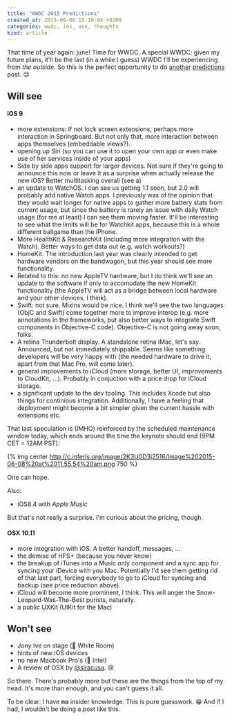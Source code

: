 ```yaml
---
title: "WWDC 2015 Predictions"
created_at: 2015-06-08 10:10:04 +0200
categories: wwdc, ios, osx, thoughts
kind: article
---
```


That time of year again: june! Time for WWDC. A special WWDC: given my future plans, it'll be the last (in a while I guess) WWDC I'll be experiencing from *the outside*. So this is the perfect opportunity to do [another](/blog/2013/06/08/wwdc-predictions/) [predictions](/blog/2014/05/29/wwdc-14/) post. 😉

## Will see

#### iOS 9

* more extensions: If not lock screen extensions, perhaps more interaction in Springboard. But not only that, more interaction between apps themselves (embeddable views?).
* opening up Siri (so you can use it to open your own app or even make use of her services inside of your apps)
* Side by side apps support for larger devices. Not sure if they're going to announce this now or leave it as a surprise when actually release the new iOS? Better multitasking overall (see a)
* an update to WatchOS. I can see us getting 1.1 soon, but 2.0 will probably add native Watch apps. I previously was of the opinion that they would wait longer for native apps to gather more battery stats from current usage, but since the battery is rarely an issue with daily Watch usage (for me at least) I can see them moving faster. It'll be interesting to see what the limits will be for Watchkit apps, because this is a whole different ballgame than the iPhone.
* More HealthKit & ResearchKit (including more integration with the Watch). Better ways to get data out (e.g. watch workouts?)
* HomeKit. The introduction last year was clearly intended to get hardware vendors on the bandwagon, but this year should see more functionality.
* Related to this: no new AppleTV hardware, but I do think we'll see an update to the software if only to accomodate the new HomeKit functionality (the AppleTV will act as a bridge between local hardware and your other devices, I think).
* Swift: not sure. Mixins would be nice. I think we'll see the two languages (ObjC and Swift) come together more to improve interop (e.g. more annotations in the frameworks, but also better ways to integrate Swift components in Objective-C code). Objective-C is not going away soon, folks.
* A retina Thunderbolt display. A standalone retina iMac, let's say. Announced, but not immediately shippable. Seems like something developers will be very happy with (the needed hardware to drive it, apart from that Mac Pro, will come later).
* general improvements to iCloud (more storage, better UI, improvements to CloudKit, ...). Probably in conjuction with a price drop for iCloud storage.
* a significant update to the dev tooling. This includes Xcode but also things for continious integration. Additionally, I have a feeling that deployment might become a bit simpler given the current hassle with extensions etc.

That last speculation is (IMHO) reinforced by the scheduled maintenance window today, which ends around the time the keynote should end (9PM CET = 12AM PST):

{% img center http://c.inferis.org/image/2K3U0D3j2516/Image%202015-06-08%20at%2011.55.54%20am.png 750 %}

One can hope.

Also:

* iOS8.4 with *Apple Music*

But that's not really a surprise. I'm curious about the pricing, though.

#### OSX 10.11

* more integration with iOS. A better handoff, messages, ...
* the demise of HFS+ (because you never know)
* the breakup of iTunes into a Music only component and a sync app for syncing your iDevice with you Mac. Potentially I'd see them getting rid of that last part, forcing everybody to go to iCloud for syncing and backup (see price reduction above).
* iCloud will become more prominent, I think. This will anger the Snow-Leopard-Was-The-Best purists, naturally.
* a public UXKit (UIKit for the Mac)

## Won't see

* Jony Ive on stage (👋 White Room)
* hints of new iOS devices
* no new Macbook Pro's (👋 Intel)
* A review of OSX by [@siracusa](https://twitter.com/siracusa). 😢

So there. There's probably more but these are the things from the top of my head. It's more than enough, and you can't guess it all.

To be clear: I have **no** insider knowledge. This is pure guesswork. 😁 And if I had, I wouldn't be doing a post like this.
